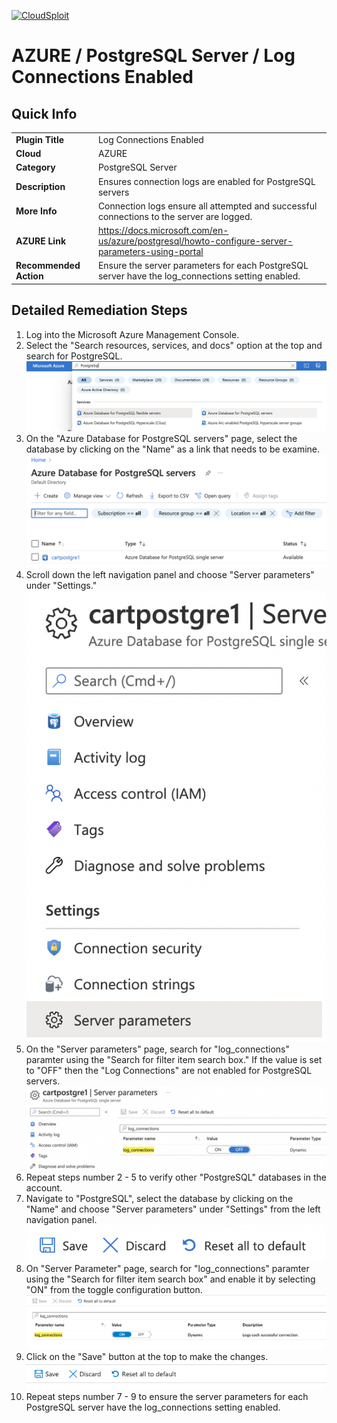 [![CloudSploit](https://cloudsploit.com/img/logo-new-big-text-100.png "CloudSploit")](https://cloudsploit.com)

# AZURE / PostgreSQL Server / Log Connections Enabled

## Quick Info

| | |
|-|-|
| **Plugin Title** | Log Connections Enabled |
| **Cloud** | AZURE |
| **Category** | PostgreSQL Server |
| **Description** | Ensures connection logs are enabled for PostgreSQL servers |
| **More Info** | Connection logs ensure all attempted and successful connections to the server are logged. |
| **AZURE Link** | https://docs.microsoft.com/en-us/azure/postgresql/howto-configure-server-parameters-using-portal |
| **Recommended Action** | Ensure the server parameters for each PostgreSQL server have the log_connections setting enabled. |

## Detailed Remediation Steps
1. Log into the Microsoft Azure Management Console.
2. Select the "Search resources, services, and docs" option at the top and search for PostgreSQL. </br> <img src="/resources/azure/postgresqlserver/log-connections-enabled/step2.png"/>
3. On the "Azure Database for PostgreSQL servers" page, select the database by clicking on the "Name" as a link that needs to be examine.</br> <img src="/resources/azure/postgresqlserver/log-connections-enabled/step3.png"/>
4. Scroll down the left navigation panel and choose "Server parameters" under "Settings."</br> <img src="/resources/azure/postgresqlserver/log-connections-enabled/step4.png"/>
5. On the "Server parameters" page, search for "log_connections" paramter using the "Search for filter item search box." If the value is set to "OFF" then the "Log Connections" are not enabled for PostgreSQL servers.</br> <img src="/resources/azure/postgresqlserver/log-connections-enabled/step5.png"/>
6. Repeat steps number 2 - 5 to verify other "PostgreSQL" databases in the account.</br>
7. Navigate to "PostgreSQL", select the database by clicking on the "Name" and choose "Server parameters" under "Settings" from the left navigation panel.</br> <img src="/resources/azure/postgresqlserver/log-connections-enabled/step7.png"/>
8. On "Server Parameter" page, search for "log_connections" paramter using the "Search for filter item search box" and enable it by selecting "ON" from the toggle configuration button.</br> <img src="/resources/azure/postgresqlserver/log-connections-enabled/step8.png"/>
9. Click on the "Save" button at the top to make the changes.</br> <img src="/resources/azure/postgresqlserver/log-connections-enabled/step9.png"/>
10. Repeat steps number 7 - 9 to ensure the server parameters for each PostgreSQL server have the log_connections setting enabled.</br>
